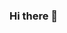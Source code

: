 ### Hi there 👋

<!--
**erDeep64930/erDeep64930** is a ✨ _special_ ✨ repository because its `README.md` (this file) appears on your GitHub profile.

Here are some ideas to get you started:

- 🔭 I’m currently working as React Developer ...
- 🌱 I’m currently focusing as Full Stack Developer ...
- 👯 I’m looking to collaborate on web development cases
- 💬 Ask me about ...
- 📫 How to reach me: ...(+91)-99391-83692
-->
